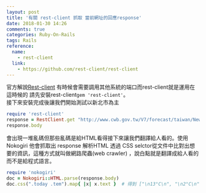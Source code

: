 ```yaml
---
layout: post
title: '有關 rest-client 抓取 當前網址的回應response'
date: 2018-01-30 14:26
comments: true
categories: Ruby-On-Rails
tags: Rails
reference:
  name:
    - rest-client
  link:
    - https://github.com/rest-client/rest-client
---
```


官方解說[Rest-client](https://github.com/rest-client/rest-client)
有時候會需要調用其他系統的端口而rest-client就是運用在這時候的
請先安裝rest-client`gem 'rest-client'`。<br>
接下來安裝完成後讓我們開始測試以新北市為主
```rb
require 'rest-client'
response = RestClient.get "http://www.cwb.gov.tw/V7/forecast/taiwan/New_Taipei_City.htm"
response.body
```
會出現一堆亂碼但那些亂碼是給HTML看得接下來讓我們翻譯給人看的。使用 Nokogiri 他會抓取出 response 解析HTML 透過 CSS selctor從文件中比對出想要的資訊，這種方式就叫做網路爬蟲(web crawler)
，說白點就是翻譯成給人看的而不是給程式語言。
```rb
require 'nokogiri'
doc = Nokogiri::HTML.parse(response.body)
doc.css(".today .tem").map{ |x| x.text }  # 得到 ["\n13°C\n", "\n2°C\n", "\n"]
```